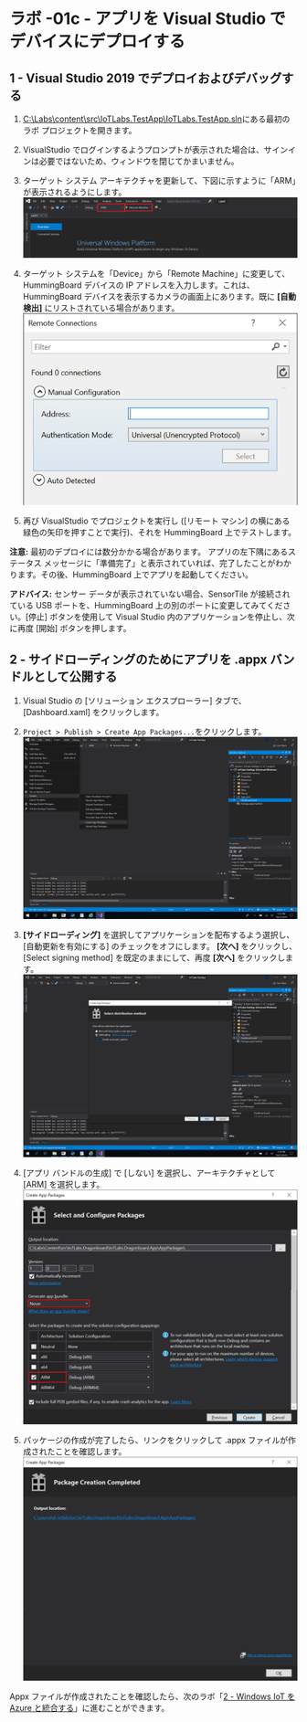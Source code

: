 # ラボ -01c - アプリを Visual Studio でデバイスにデプロイする

## 1 - Visual Studio 2019 でデプロイおよびデバッグする

1. [C:\\Labs\\content\\src\\IoTLabs.TestApp\\IoTLabs.TestApp.sln](file:///C:\Labs\content\src\IoTLabs.TestApp\IoTLabs.TestApp.sln)にある最初のラボ プロジェクトを開きます。

2. VisualStudio でログインするようプロンプトが表示された場合は、サインインは必要ではないため、ウィンドウを閉じてかまいません。

3. ターゲット システム アーキテクチャを更新して、下図に示すように「ARM」が表示されるようにします。![](./media/1_vs3.png)

4. ターゲット システムを「Device」から「Remote Machine」に変更して、HummingBoard デバイスの IP アドレスを入力します。これは、HummingBoard デバイスを表示するカメラの画面上にあります。既に **\[自動検出]** にリストされている場合があります。![](./media/1_vs2.png)

5. 再び VisualStudio でプロジェクトを実行し (\[リモート マシン] の横にある緑色の矢印を押すことで実行)、それを HummingBoard 上でテストします。

**注意:** 最初のデプロイには数分かかる場合があります。  アプリの左下隅にあるステータス メッセージに「準備完了」と表示されていれば、完了したことがわかります。その後、HummingBoard 上でアプリを起動してください。

**アドバイス:** センサー データが表示されていない場合、SensorTile が接続されている USB ポートを、HummingBoard 上の別のポートに変更してみてください。\[停止] ボタンを使用して Visual Studio 内のアプリケーションを停止し、次に再度 \[開始] ボタンを押します。

## 2 - サイドローディングのためにアプリを .appx バンドルとして公開する

1. Visual Studio の \[ソリューション エクスプローラー] タブで、\[Dashboard.xaml] をクリックします。

2. `Project > Publish > Create App Packages...`をクリックします。![](./media/1_createapppackages.png)

3. **\[サイドローディング]** を選択してアプリケーションを配布するよう選択し、\[自動更新を有効にする] のチェックをオフにします。  **\[次へ]** をクリックし、\[Select signing method] を既定のままにして、再度 **\[次へ]** をクリックします。![](./media/1_createapppackages4.png)

4. \[アプリ バンドルの生成] で \[しない] を選択し、アーキテクチャとして \[ARM] を選択します。![](./media/1_createapppackages2.png)  

5. パッケージの作成が完了したら、リンクをクリックして .appx ファイルが作成されたことを確認します。![](./media/1_createapppackages5.png)

Appx ファイルが作成されたことを確認したら、次のラボ「[2 - Windows IoT を Azure と統合する](./Lab02.md)」に進むことができます。 